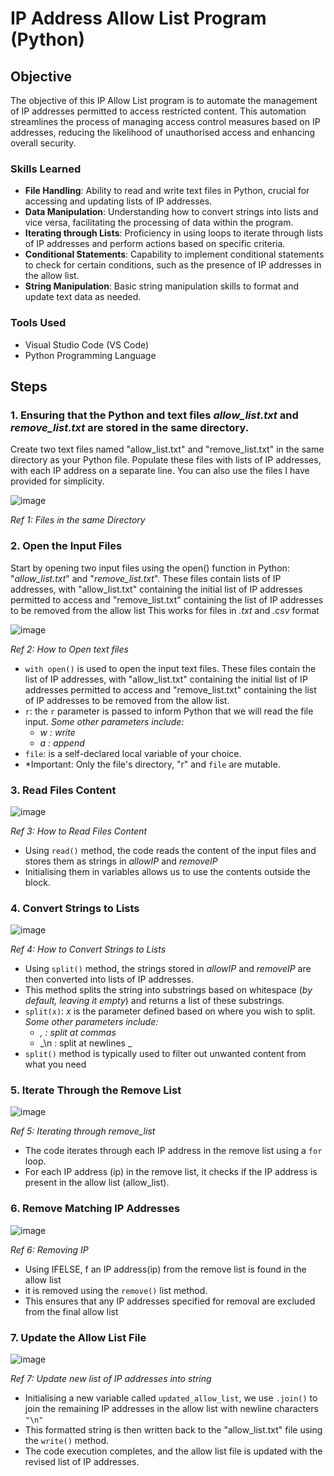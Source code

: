 # IP Address Allow List Program (Python) 

## Objective

The objective of this IP Allow List program is to automate the management of IP addresses permitted to access restricted content. This automation streamlines the process of managing access control measures based on IP addresses, reducing the likelihood of unauthorised access and enhancing overall security.

### Skills Learned

- **File Handling**: Ability to read and write text files in Python, crucial for accessing and updating lists of IP addresses.
- **Data Manipulation**:  Understanding how to convert strings into lists and vice versa, facilitating the processing of data within the program.
- **Iterating through Lists**: Proficiency in using loops to iterate through lists of IP addresses and perform actions based on specific criteria.
- **Conditional Statements**: Capability to implement conditional statements to check for certain conditions, such as the presence of IP addresses in the allow list.
- **String Manipulation**: Basic string manipulation skills to format and update text data as needed.

### Tools Used

- Visual Studio Code (VS Code)
- Python Programming Language

## Steps
### 1. Ensuring that the Python and text files _allow_list.txt_ and _remove_list.txt_ are stored in the same directory.
Create two text files named "allow_list.txt" and "remove_list.txt" in the same directory as your Python file. Populate these files with lists of IP addresses, with each IP address on a separate line.
You can also use the files I have provided for simplicity. 

![image](https://github.com/Ammarisanewbie/IP-AllowList/assets/108499824/b0c60443-5326-45f8-80ac-bb017b049bd5)

*Ref 1: Files in the same Directory*

### 2. Open the Input Files
Start by opening two input files using the open() function in Python: "_allow_list.txt_" and "_remove_list.txt_". 
These files contain lists of IP addresses, with "allow_list.txt" containing the initial list of IP addresses permitted to access and "remove_list.txt" containing the list of IP addresses to be removed from the allow list
This works for files in _.txt_ and _.csv_ format

![image](https://github.com/Ammarisanewbie/IP-AllowList/assets/108499824/c9c91a7c-4c62-41df-8cc7-d2e1bbaa824b)

*Ref 2: How to Open text files*

- `with open()` is used to open the input text files. These files contain the list of IP addresses, with "allow_list.txt" containing the initial list of IP addresses permitted to access and "remove_list.txt" containing the list of IP addresses to be removed from the allow list.
- `r`: the `r` parameter is passed to inform Python that we will read the file input.  _Some other parameters include:_
  -  _w : write_
  -   _a : append_
- `file`: is a self-declared local variable of your choice.
- *Important: Only the file's directory, "r" and `file` are mutable.


### 3. Read Files Content

![image](https://github.com/Ammarisanewbie/IP-AllowList/assets/108499824/05fe3ad7-9f9d-423d-ba70-edc899d66012)

*Ref 3: How to Read Files Content*

- Using `read()` method, the code reads the content of the input files and stores them as strings in _allowIP_ and _removeIP_
- Initialising them in variables allows us to use the contents outside the block.

### 4. Convert Strings to Lists

![image](https://github.com/Ammarisanewbie/IP-AllowList/assets/108499824/bdfb55ec-7d39-48c7-b3dd-5d67c0952367)

*Ref 4: How to Convert Strings to Lists*

- Using `split()` method, the strings stored in _allowIP_ and _removeIP_ are then converted into lists of IP addresses.
- This method splits the string into substrings based on whitespace (_by default, leaving it empty_) and returns a list of these substrings.
- `split(x)`: _x_ is the parameter defined based on where you wish to split. _Some other parameters include:_
  - _, :  split at commas_
  - _\n : split at newlines _
- `split()` method is typically used to filter out unwanted content from what you need

### 5. Iterate Through the Remove List 

![image](https://github.com/Ammarisanewbie/IP-AllowList/assets/108499824/1bcecb49-a3b6-4e6a-9dab-0b19c6d040da)

*Ref 5: Iterating through remove_list*

- The code iterates through each IP address in the remove list using a `for` loop.
- For each IP address (ip) in the remove list, it checks if the IP address is present in the allow list (allow_list).
  
### 6. Remove Matching IP Addresses 

![image](https://github.com/Ammarisanewbie/IP-AllowList/assets/108499824/ac87c1a2-390c-4e43-86b3-b115945d3a1c)

*Ref 6: Removing IP*

- Using IFELSE, f an IP address(ip) from the remove list is found in the allow list
- it is removed using the `remove()` list method.
- This ensures that any IP addresses specified for removal are excluded from the final allow list

### 7. Update the Allow List File
  
![image](https://github.com/Ammarisanewbie/IP-AllowList/assets/108499824/8fb55eb7-14c1-4ae0-888b-a913553683da)

*Ref 7: Update new list of IP addresses into string*

- Initialising a new variable called `updated_allow_list`, we use `.join()` to join the remaining IP addresses in the allow list with newline characters `"\n"`
- This formatted string is then written back to the "allow_list.txt" file using the `write()` method.
- The code execution completes, and the allow list file is updated with the revised list of IP addresses.


